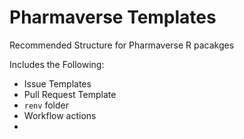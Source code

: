 # Pharmaverse Templates

Recommended Structure for Pharmaverse R pacakges


Includes the Following:

*  Issue Templates
*  Pull Request Template
*  `renv` folder
*  Workflow actions
*  
